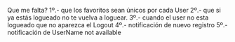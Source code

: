 Que me falta?
1º.- que los favoritos sean únicos por cada User
2º.- que si ya estás logueado no te vuelva a loguear.
3º.- cuando el user no esta logueado que no aparezca el Logout
4º.- notificación de nuevo registro
5º.- notificación de UserName not available
